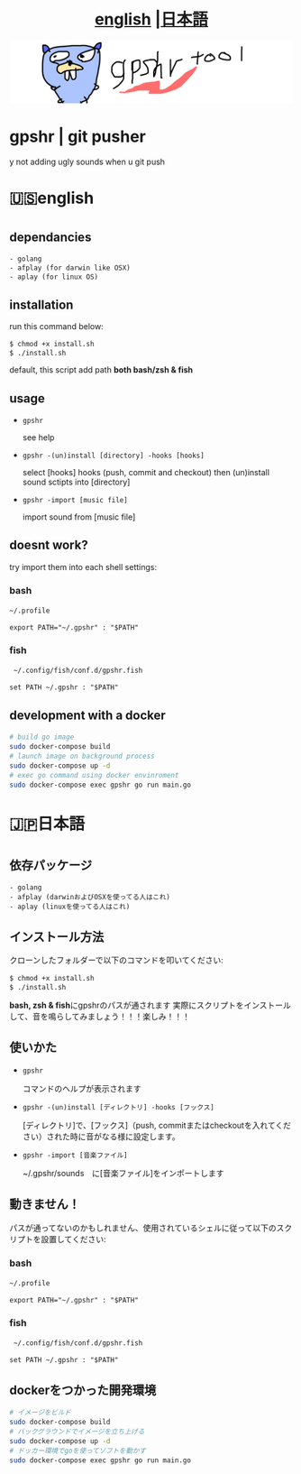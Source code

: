 <h1 align="center"> <a href="#english">english</a> |<a href="#japanese">日本語</a></h1>

![README LOGO](_img/bak.png)
# gpshr | git pusher

y not adding ugly sounds when u git push

<h1 align="left" id="english"> 🇺🇸english<h1>

## dependancies

    - golang
    - afplay (for darwin like OSX)
    - aplay (for linux OS)

## installation

run this command below:

```
$ chmod +x install.sh
$ ./install.sh
```
default, this script add path **both bash/zsh & fish**

## usage

- ```gpshr``` 

    see help

- ```gpshr -(un)install [directory] -hooks [hooks]``` 

    select [hooks] hooks (push, commit and checkout) then (un)install sound sctipts into [directory]


- ```gpshr -import [music file]``` 

    import sound from [music file]


## doesnt work? 
try import them into each shell settings:
### bash

``` ~/.profile ```

``` 
export PATH="~/.gpshr" : "$PATH" 
```

### fish
    
``` ~/.config/fish/conf.d/gpshr.fish```

``` 
set PATH ~/.gpshr : "$PATH" 
```

## development with a docker
```bash
# build go image
sudo docker-compose build
# launch image on background process
sudo docker-compose up -d
# exec go command using docker envinroment
sudo docker-compose exec gpshr go run main.go
```


<h1 align="left" id="japanese"> 🇯🇵日本語<h1>

## 依存パッケージ

    - golang
    - afplay (darwinおよびOSXを使ってる人はこれ)
    - aplay (linuxを使ってる人はこれ)

## インストール方法

クローンしたフォルダーで以下のコマンドを叩いてください:

```
$ chmod +x install.sh
$ ./install.sh
```
**bash, zsh & fish**にgpshrのパスが通されます
実際にスクリプトをインストールして、音を鳴らしてみましょう！！！楽しみ！！！

## 使いかた

- ```gpshr``` 

    コマンドのヘルプが表示されます

- ```gpshr -(un)install [ディレクトリ] -hooks [フックス]``` 

    [ディレクトリ]で、[フックス]（push, commitまたはcheckoutを入れてください）された時に音がなる様に設定します。

- ```gpshr -import [音楽ファイル]``` 

    ~/.gpshr/sounds　に[音楽ファイル]をインポートします


## 動きません！
パスが通ってないのかもしれません、使用されているシェルに従って以下のスクリプトを設置してください:
### bash

``` ~/.profile ```

``` 
export PATH="~/.gpshr" : "$PATH" 
```

### fish
    
``` ~/.config/fish/conf.d/gpshr.fish```

``` 
set PATH ~/.gpshr : "$PATH" 
```

## dockerをつかった開発環境
```bash
# イメージをビルド
sudo docker-compose build
# バックグラウンドでイメージを立ち上げる
sudo docker-compose up -d
# ドッカー環境でgoを使ってソフトを動かす
sudo docker-compose exec gpshr go run main.go
```